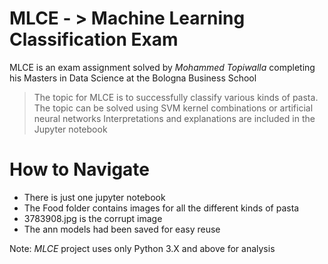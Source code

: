 # MLCE - > Machine Learning Classification Exam

MLCE is an exam assignment solved by *Mohammed Topiwalla* completing his Masters in Data Science at the Bologna Business School

> The topic for MLCE is to successfully classify various kinds of pasta. 
> The topic can be solved using SVM kernel combinations or artificial neural networks
> Interpretations and explanations are included in the Jupyter notebook

# How to Navigate 
* There is just one jupyter notebook
* The Food folder contains images for all the different kinds of pasta
* 3783908.jpg is the corrupt image
* The ann models had been saved for easy reuse

Note: *MLCE* project uses only Python 3.X and above for analysis